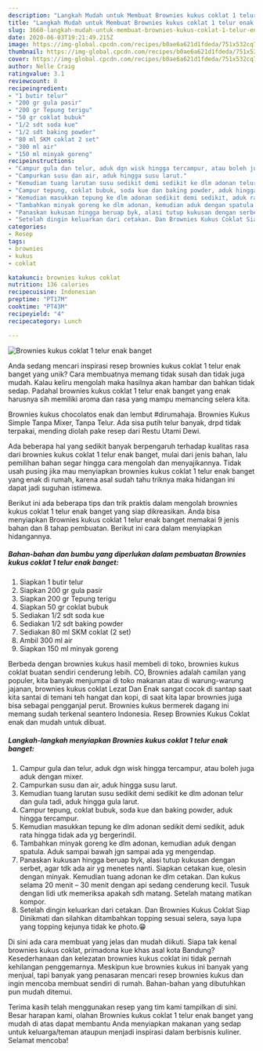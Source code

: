 ```yaml
---
description: "Langkah Mudah untuk Membuat Brownies kukus coklat 1 telur enak banget Anti Gagal"
title: "Langkah Mudah untuk Membuat Brownies kukus coklat 1 telur enak banget Anti Gagal"
slug: 3660-langkah-mudah-untuk-membuat-brownies-kukus-coklat-1-telur-enak-banget-anti-gagal
date: 2020-06-03T19:21:49.215Z
image: https://img-global.cpcdn.com/recipes/b0ae6a621d1fdeda/751x532cq70/brownies-kukus-coklat-1-telur-enak-banget-foto-resep-utama.jpg
thumbnail: https://img-global.cpcdn.com/recipes/b0ae6a621d1fdeda/751x532cq70/brownies-kukus-coklat-1-telur-enak-banget-foto-resep-utama.jpg
cover: https://img-global.cpcdn.com/recipes/b0ae6a621d1fdeda/751x532cq70/brownies-kukus-coklat-1-telur-enak-banget-foto-resep-utama.jpg
author: Nelle Craig
ratingvalue: 3.1
reviewcount: 8
recipeingredient:
- "1 butir telur"
- "200 gr gula pasir"
- "200 gr Tepung terigu"
- "50 gr coklat bubuk"
- "1/2 sdt soda kue"
- "1/2 sdt baking powder"
- "80 ml SKM coklat 2 set"
- "300 ml air"
- "150 ml minyak goreng"
recipeinstructions:
- "Campur gula dan telur, aduk dgn wisk hingga tercampur, atau boleh juga aduk dengan mixer."
- "Campurkan susu dan air, aduk hingga susu larut."
- "Kemudian tuang larutan susu sedikit demi sedikit ke dlm adonan telur dan gula tadi, aduk hingga gula larut."
- "Campur tepung, coklat bubuk, soda kue dan baking powder, aduk hingga tercampur."
- "Kemudian masukkan tepung ke dlm adonan sedikit demi sedikit, aduk rata hingga tidak ada yg bergerindil."
- "Tambahkan minyak goreng ke dlm adonan, kemudian aduk dengan spatula. Aduk sampai bawah jgn sampai ada yg mengendap."
- "Panaskan kukusan hingga beruap byk, alasi tutup kukusan dengan serbet, agar tdk ada air yg menetes nanti. Siapkan cetakan kue, olesin dengan minyak. Kemudian tuang adonan ke dlm cetakan. Dan kukus selama 20 menit – 30 menit dengan api sedang cenderung kecil. Tusuk dengan lidi utk memeriksa apakah sdh matang. Setelah matang matikan kompor."
- "Setelah dingin keluarkan dari cetakan. Dan Brownies Kukus Coklat Siap Dinikmati dan silahkan ditambahkan topping sesuai selera, saya lupa yang topping kejunya tidak ke photo.😁"
categories:
- Resep
tags:
- brownies
- kukus
- coklat

katakunci: brownies kukus coklat 
nutrition: 136 calories
recipecuisine: Indonesian
preptime: "PT17M"
cooktime: "PT43M"
recipeyield: "4"
recipecategory: Lunch

---
```



![Brownies kukus coklat 1 telur enak banget](https://img-global.cpcdn.com/recipes/b0ae6a621d1fdeda/751x532cq70/brownies-kukus-coklat-1-telur-enak-banget-foto-resep-utama.jpg)

Anda sedang mencari inspirasi resep brownies kukus coklat 1 telur enak banget yang unik? Cara membuatnya memang tidak susah dan tidak juga mudah. Kalau keliru mengolah maka hasilnya akan hambar dan bahkan tidak sedap. Padahal brownies kukus coklat 1 telur enak banget yang enak harusnya sih memiliki aroma dan rasa yang mampu memancing selera kita.

Brownies kukus chocolatos enak dan lembut #dirumahaja. Brownies Kukus Simple Tanpa Mixer, Tanpa Telur. Ada sisa putih telur banyak, drpd tidak terpakai, mending diolah pake resep dari Restu Utami Dewi.

Ada beberapa hal yang sedikit banyak berpengaruh terhadap kualitas rasa dari brownies kukus coklat 1 telur enak banget, mulai dari jenis bahan, lalu pemilihan bahan segar hingga cara mengolah dan menyajikannya. Tidak usah pusing jika mau menyiapkan brownies kukus coklat 1 telur enak banget yang enak di rumah, karena asal sudah tahu triknya maka hidangan ini dapat jadi suguhan istimewa.


Berikut ini ada beberapa tips dan trik praktis dalam mengolah brownies kukus coklat 1 telur enak banget yang siap dikreasikan. Anda bisa menyiapkan Brownies kukus coklat 1 telur enak banget memakai 9 jenis bahan dan 8 tahap pembuatan. Berikut ini cara dalam menyiapkan hidangannya.

<!--inarticleads1-->

##### Bahan-bahan dan bumbu yang diperlukan dalam pembuatan Brownies kukus coklat 1 telur enak banget:

1. Siapkan 1 butir telur
1. Siapkan 200 gr gula pasir
1. Siapkan 200 gr Tepung terigu
1. Siapkan 50 gr coklat bubuk
1. Sediakan 1/2 sdt soda kue
1. Sediakan 1/2 sdt baking powder
1. Sediakan 80 ml SKM coklat (2 set)
1. Ambil 300 ml air
1. Siapkan 150 ml minyak goreng


Berbeda dengan brownies kukus hasil membeli di toko, brownies kukus coklat buatan sendiri cenderung lebih. CO, Brownies adalah camilan yang populer, kita banyak menjumpai di toko makanan atau di warung-warung jajanan, brownies kukus coklat Lezat Dan Enak sangat cocok di santap saat kita santai di temani teh hangat dan kopi, di saat kita lapar brownies juga bisa sebagai pengganjal perut. Brownies kukus bermerek dagang ini memang sudah terkenal seantero Indonesia. Resep Brownies Kukus Coklat enak dan mudah untuk dibuat. 

<!--inarticleads2-->

##### Langkah-langkah menyiapkan Brownies kukus coklat 1 telur enak banget:

1. Campur gula dan telur, aduk dgn wisk hingga tercampur, atau boleh juga aduk dengan mixer.
1. Campurkan susu dan air, aduk hingga susu larut.
1. Kemudian tuang larutan susu sedikit demi sedikit ke dlm adonan telur dan gula tadi, aduk hingga gula larut.
1. Campur tepung, coklat bubuk, soda kue dan baking powder, aduk hingga tercampur.
1. Kemudian masukkan tepung ke dlm adonan sedikit demi sedikit, aduk rata hingga tidak ada yg bergerindil.
1. Tambahkan minyak goreng ke dlm adonan, kemudian aduk dengan spatula. Aduk sampai bawah jgn sampai ada yg mengendap.
1. Panaskan kukusan hingga beruap byk, alasi tutup kukusan dengan serbet, agar tdk ada air yg menetes nanti. Siapkan cetakan kue, olesin dengan minyak. Kemudian tuang adonan ke dlm cetakan. Dan kukus selama 20 menit – 30 menit dengan api sedang cenderung kecil. Tusuk dengan lidi utk memeriksa apakah sdh matang. Setelah matang matikan kompor.
1. Setelah dingin keluarkan dari cetakan. Dan Brownies Kukus Coklat Siap Dinikmati dan silahkan ditambahkan topping sesuai selera, saya lupa yang topping kejunya tidak ke photo.😁


Di sini ada cara membuat yang jelas dan mudah diikuti. Siapa tak kenal brownies kukus coklat, primadona kue khas asal kota Bandung? Kesederhanaan dan kelezatan brownies kukus coklat ini tidak pernah kehilangan penggemarnya. Meskipun kue brownies kukus ini banyak yang menjual, tapi banyak yang penasaran mencari resep brownies kukus dan ingin mencoba membuat sendiri di rumah. Bahan-bahan yang dibutuhkan pun mudah ditemui. 

Terima kasih telah menggunakan resep yang tim kami tampilkan di sini. Besar harapan kami, olahan Brownies kukus coklat 1 telur enak banget yang mudah di atas dapat membantu Anda menyiapkan makanan yang sedap untuk keluarga/teman ataupun menjadi inspirasi dalam berbisnis kuliner. Selamat mencoba!
